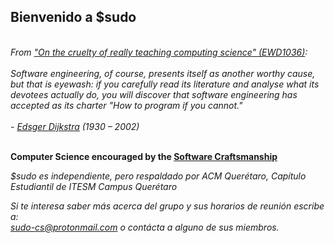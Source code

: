 ## Bienvenido a $sudo
<br><i>From <a href="http://www.cs.utexas.edu/~EWD/transcriptions/EWD10xx/EWD1036.html">"On the cruelty of really teaching computing science" (EWD1036)</a>:</i><br><br>
<i> Software engineering, of course, presents itself as another worthy cause, but that is eyewash: if you carefully read its literature and analyse what its devotees actually do, you will discover that software engineering has accepted as its charter "How to program if you cannot." </i>
<br><br><i>- <a href="https://en.wikipedia.org/wiki/Edsger_W._Dijkstra">Edsger Dijkstra</a> (1930 – 2002)</i>


<br><strong>Computer Science encouraged by the <a href="https://en.wikipedia.org/wiki/Software_craftsmanship">Software Craftsmanship</a></strong>


<i> $sudo es independiente, pero respaldado por ACM Querétaro, Capítulo Estudiantil de ITESM Campus Querétaro</i><br>


<i> Si te interesa saber más acerca del grupo y sus horarios de reunión escribe a:<br> <a href="mailto:sudo-cs@protonmail.com">sudo-cs@protonmail.com</a> o contácta a alguno de sus miembros.</i>
